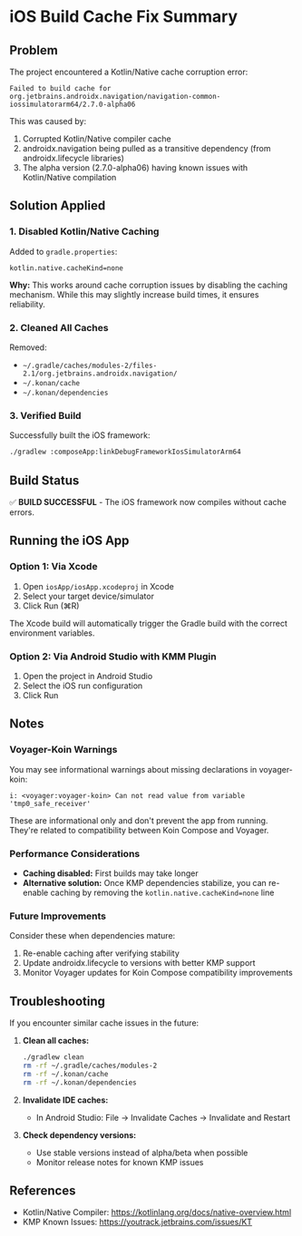 # iOS Build Cache Fix Summary

## Problem
The project encountered a Kotlin/Native cache corruption error:
```
Failed to build cache for org.jetbrains.androidx.navigation/navigation-common-iossimulatorarm64/2.7.0-alpha06
```

This was caused by:
1. Corrupted Kotlin/Native compiler cache
2. androidx.navigation being pulled as a transitive dependency (from androidx.lifecycle libraries)
3. The alpha version (2.7.0-alpha06) having known issues with Kotlin/Native compilation

## Solution Applied

### 1. Disabled Kotlin/Native Caching
Added to `gradle.properties`:
```properties
kotlin.native.cacheKind=none
```

**Why:** This works around cache corruption issues by disabling the caching mechanism. While this may slightly increase build times, it ensures reliability.

### 2. Cleaned All Caches
Removed:
- `~/.gradle/caches/modules-2/files-2.1/org.jetbrains.androidx.navigation/`
- `~/.konan/cache`
- `~/.konan/dependencies`

### 3. Verified Build
Successfully built the iOS framework:
```bash
./gradlew :composeApp:linkDebugFrameworkIosSimulatorArm64
```

## Build Status
✅ **BUILD SUCCESSFUL** - The iOS framework now compiles without cache errors.

## Running the iOS App

### Option 1: Via Xcode
1. Open `iosApp/iosApp.xcodeproj` in Xcode
2. Select your target device/simulator
3. Click Run (⌘R)

The Xcode build will automatically trigger the Gradle build with the correct environment variables.

### Option 2: Via Android Studio with KMM Plugin
1. Open the project in Android Studio
2. Select the iOS run configuration
3. Click Run

## Notes

### Voyager-Koin Warnings
You may see informational warnings about missing declarations in voyager-koin:
```
i: <voyager:voyager-koin> Can not read value from variable 'tmp0_safe_receiver'
```

These are informational only and don't prevent the app from running. They're related to compatibility between Koin Compose and Voyager.

### Performance Considerations
- **Caching disabled:** First builds may take longer
- **Alternative solution:** Once KMP dependencies stabilize, you can re-enable caching by removing the `kotlin.native.cacheKind=none` line

### Future Improvements
Consider these when dependencies mature:
1. Re-enable caching after verifying stability
2. Update androidx.lifecycle to versions with better KMP support
3. Monitor Voyager updates for Koin Compose compatibility improvements

## Troubleshooting

If you encounter similar cache issues in the future:

1. **Clean all caches:**
   ```bash
   ./gradlew clean
   rm -rf ~/.gradle/caches/modules-2
   rm -rf ~/.konan/cache
   rm -rf ~/.konan/dependencies
   ```

2. **Invalidate IDE caches:**
   - In Android Studio: File → Invalidate Caches → Invalidate and Restart

3. **Check dependency versions:**
   - Use stable versions instead of alpha/beta when possible
   - Monitor release notes for known KMP issues

## References
- Kotlin/Native Compiler: https://kotlinlang.org/docs/native-overview.html
- KMP Known Issues: https://youtrack.jetbrains.com/issues/KT

